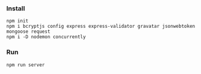 
### Install
``` 
npm init
npm i bcryptjs config express express-validator gravatar jsonwebtoken mongoose request
npm i -D nodemon concurrently
```

### Run
``` 
npm run server
```